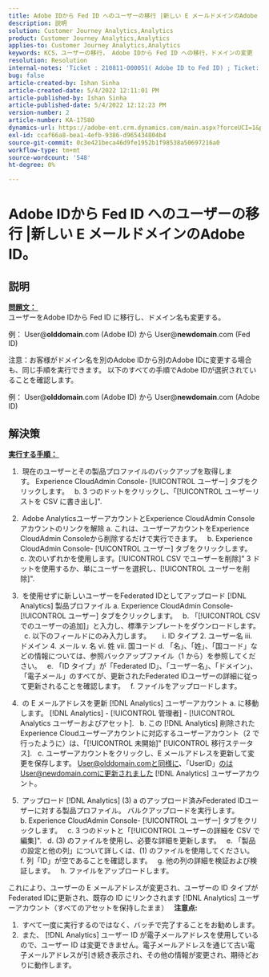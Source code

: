 ```yaml
---
title: Adobe IDから Fed ID へのユーザーの移行 |新しい E メールドメインのAdobe ID。
description: 説明
solution: Customer Journey Analytics,Analytics
product: Customer Journey Analytics,Analytics
applies-to: Customer Journey Analytics,Analytics
keywords: KCS，ユーザーの移行， Adobe IDから Fed ID への移行，ドメインの変更
resolution: Resolution
internal-notes: 'Ticket : 210811-000051( Adobe ID to Fed ID) ; Ticket: 210916-000306 (Adobe ID to Adobe ID)'
bug: false
article-created-by: Ishan Sinha
article-created-date: 5/4/2022 12:11:01 PM
article-published-by: Ishan Sinha
article-published-date: 5/4/2022 12:12:23 PM
version-number: 2
article-number: KA-17580
dynamics-url: https://adobe-ent.crm.dynamics.com/main.aspx?forceUCI=1&pagetype=entityrecord&etn=knowledgearticle&id=0868c43f-a3cb-ec11-a7b5-6045bd00db25
exl-id: ccaf66a8-bea1-4efb-9386-d965434804b4
source-git-commit: 0c3e421beca46d9fe1952b1f98538a50697216a0
workflow-type: tm+mt
source-wordcount: '548'
ht-degree: 0%

---
```


# Adobe IDから Fed ID へのユーザーの移行 |新しい E メールドメインのAdobe ID。

## 説明

<u><b>問題文： </b></u> <br>
ユーザーをAdobe IDから Fed ID に移行し、ドメイン名も変更する。

例： User@<b>olddomain</b>.com (Adobe ID) から User@<b>newdomain</b>.com (Fed ID)



注意：お客様がドメイン名を別のAdobe IDから別のAdobe IDに変更する場合も、同じ手順を実行できます。 以下のすべての手順でAdobe IDが選択されていることを確認します。

例： User@<b>olddomain</b>.com (Adobe ID) から User@<b>newdomain</b>.com (Adobe ID)


## 解決策


<u><b>実行する手順： </b></u>

1)  現在のユーザーとその製品プロファイルのバックアップを取得します。 Experience CloudAdmin Console- [!UICONTROL ユーザー] タブをクリックします。
  b. 3 つのドットをクリックし、「[!UICONTROL ユーザーリストを CSV に書き出し]&quot;.

2)  Adobe AnalyticsユーザーアカウントとExperience CloudAdmin Consoleアカウントのリンクを解除 a. これは、ユーザーアカウントをExperience CloudAdmin Consoleから削除するだけで実行できます。
  b. Experience CloudAdmin Console- [!UICONTROL ユーザー] タブをクリックします。
  c. 次のいずれかを使用します。[!UICONTROL CSV でユーザーを削除]&quot; 3 ドットを使用するか、単にユーザーを選択し、[!UICONTROL ユーザーを削除]&quot;.

3)  を使用せずに新しいユーザーをFederated IDとしてアップロード [!DNL Analytics] 製品プロファイル a. Experience CloudAdmin Console- [!UICONTROL ユーザー] タブをクリックします。
  b. 「[!UICONTROL CSV でのユーザーの追加]」と入力し、標準テンプレートをダウンロードします。
  c. 以下のフィールドにのみ入力します。      i. ID タイプ 2. ユーザー名 iii. ドメイン 4. メール v. 名 vi. 姓 vii. 国コード d. 「名」、「姓」、「国コード」などの情報については、参照バックアップファイル（1 から）を参照してください。
  e. 「ID タイプ」が「Federated ID」、「ユーザー名」、「ドメイン」、「電子メール」のすべてが、更新されたFederated IDユーザーの詳細に従って更新されることを確認します。
  f. ファイルをアップロードします。

4)  の E メールアドレスを更新 [!DNL Analytics] ユーザーアカウント a. に移動します。 [!DNL Analytics] - [!UICONTROL 管理者] - [!UICONTROL Analytics ユーザーおよびアセット].
  b. この [!DNL Analytics] 削除されたExperience Cloudユーザーアカウントに対応するユーザーアカウント（2 で行ったように）は、「[!UICONTROL 未開始]&quot; [!UICONTROL 移行ステータス].
  c. ユーザーアカウントをクリックし、E メールアドレスを更新して変更を保存します。 User@olddomain.comと同様に、「UserID」のはUser@newdomain.comに更新されました [!DNL Analytics] ユーザーアカウント。

5)  アップロード [!DNL Analytics] (3) a のアップロード済みFederated IDユーザーに対する製品プロファイル。 バルクアップロードを実行します。
  b. Experience CloudAdmin Console- [!UICONTROL ユーザー] タブをクリックします。
  c. 3 つのドットと「[!UICONTROL ユーザーの詳細を CSV で編集]&quot;.
  d. (3) のファイルを使用し、必要な詳細を更新します。
  e. 「製品の設定と他の列」について詳しくは、(1) のファイルを使用してください。
  f. 列「ID」が空であることを確認します。
  g. 他の列の詳細を検証および検証します。
  h. ファイルをアップロードします。

これにより、ユーザーの E メールアドレスが変更され、ユーザーの ID タイプがFederated IDに更新され、既存の ID にリンクされます [!DNL Analytics] ユーザーアカウント（すべてのアセットを保持したまま）
 
<b>注意点:</b>
1)  すべて一度に実行するのではなく、バッチで完了することをお勧めします。
2)  また、 [!DNL Analytics] ユーザー ID が電子メールアドレスを使用しているので、ユーザー ID は変更できません。電子メールアドレスを通じて古い電子メールアドレスが引き続き表示され、その他の情報が変更され、期待どおりに動作します。
